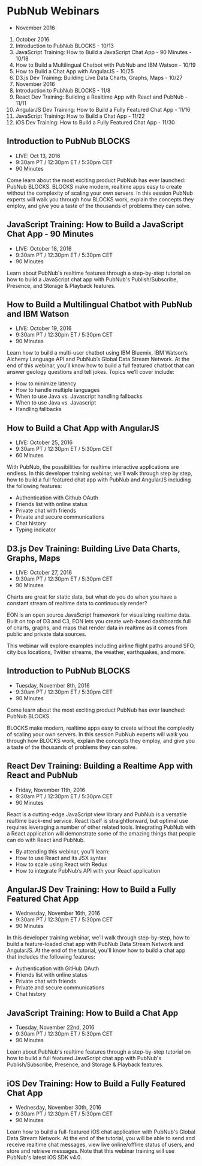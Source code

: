 # PubNub Webinars

* November 2016

1. October 2016
  1. Introduction to PubNub BLOCKS - 10/13
  1. JavaScript Training: How to Build a JavaScript Chat App - 90 Minutes - 10/18
  1. How to Build a Multilingual Chatbot with PubNub and IBM Watson - 10/19
  1. How to Build a Chat App with AngularJS - 10/25
  1. D3.js Dev Training: Building Live Data Charts, Graphs, Maps - 10/27
1. November 2016
  1. Introduction to PubNub BLOCKS - 11/8
  1. React Dev Training: Building a Realtime App with React and PubNub - 11/11
  1. AngularJS Dev Training: How to Build a Fully Featured Chat App - 11/16
  1. JavaScript Training: How to Build a Chat App - 11/22
  1. iOS Dev Training: How to Build a Fully Featured Chat App - 11/30

## Introduction to PubNub BLOCKS

* LIVE: Oct 13, 2016
* 9:30am PT / 12:30pm ET / 5:30pm CET
* 90 Minutes

Come learn about the most exciting product PubNub has ever launched: PubNub BLOCKS. BLOCKS make modern, realtime apps easy to create without the complexity of scaling your own servers.
In this session PubNub experts will walk you through how BLOCKS work, explain the concepts they employ, and give you a taste of the thousands of problems they can solve.

## JavaScript Training: How to Build a JavaScript Chat App - 90 Minutes

* LIVE: October 18, 2016
* 9:30am PT / 12:30pm ET / 5:30pm CET
* 90 Minutes

Learn about PubNub's realtime features through a step-by-step tutorial on how to build a JavaScript chat app with PubNub's Publish/Subscribe, Presence, and Storage & Playback features.

## How to Build a Multilingual Chatbot with PubNub and IBM Watson

* LIVE: October 19, 2016
* 9:30am PT / 12:30pm ET / 5:30pm CET
* 90 Minutes

Learn how to build a multi-user chatbot using IBM Bluemix, IBM Watson’s Alchemy Language API and PubNub’s Global Data Stream Network. At the end of this webinar, you’ll know how to build a full featured chatbot that can answer geology questions and tell jokes. Topics we’ll cover include:

* How to minimize latency
* How to handle multiple languages
* When to use Java vs. Javascript handling fallbacks
* When to use Java vs. Javascript
* Handling fallbacks

## How to Build a Chat App with AngularJS

* LIVE: October 25, 2016
* 9:30am PT / 12:30pm ET / 5:30pm CET
* 60 Minutes

With PubNub, the possibilities for realtime interactive applications are endless. In this developer training webinar, we’ll walk through step by step, how to build a full featured chat app with PubNub and AngularJS including the following features:

* Authentication with Github OAuth
* Friends list with online status
* Private chat with friends
* Private and secure communications
* Chat history
* Typing indicator

## D3.js Dev Training: Building Live Data Charts, Graphs, Maps

* LIVE: October 27, 2016
* 9:30am PT / 12:30pm ET / 5:30pm CET
* 90 Minutes

Charts are great for static data, but what do you do when you have a constant stream of realtime data to continuously render?

EON is an open source JavaScript framework for visualizing realtime data. Built on top of D3 and C3, EON lets you create web-based dashboards full of charts, graphs, and maps that render data in realtime as it comes from public and private data sources.

This webinar will explore examples including airline flight paths around SFO, city bus locations, Twitter streams, the weather, earthquakes, and more.

## Introduction to PubNub BLOCKS

* Tuesday, November 8th, 2016
* 9:30am PT / 12:30pm ET / 5:30pm CET
* 90 Minutes

Come learn about the most exciting product PubNub has ever launched: PubNub BLOCKS.

BLOCKS make modern, realtime apps easy to create without the complexity of scaling your own servers. In this session PubNub experts will walk you through how BLOCKS work, explain the concepts they employ, and give you a taste of the thousands of problems they can solve.

## React Dev Training: Building a Realtime App with React and PubNub

* Friday, November 11th, 2016
* 9:30am PT / 12:30pm ET / 5:30pm CET
* 90 Minutes

React is a cutting-edge JavaScript view library and PubNub is a versatile realtime back-end service. React itself is straightforward, but optimal use requires leveraging a number of other related tools. Integrating PubNub with a React application will demonstrate some of the amazing things that people can do with React and PubNub.

* By attending this webinar, you’ll learn:
* How to use React and its JSX syntax
* How to scale using React with Redux
* How to integrate PubNub’s API with your React application

## AngularJS Dev Training: How to Build a Fully Featured Chat App

* Wednesday, November 16th, 2016
* 9:30am PT / 12:30pm ET / 5:30pm CET
* 90 Minutes

In this developer training webinar, we’ll walk through step-by-step, how to build a feature-loaded chat app with PubNub Data Stream Network and AngularJS. At the end of the tutorial, you'll know how to build a chat app that includes the following features:

* Authentication with GitHub OAuth
* Friends list with online status
* Private chat with friends
* Private and secure communications
* Chat history

## JavaScript Training: How to Build a Chat App

* Tuesday, November 22nd, 2016
* 9:30am PT / 12:30pm ET / 5:30pm CET
* 90 Minutes

Learn about PubNub's realtime features through a step-by-step tutorial on how to build a full featured JavaScript chat app with PubNub's Publish/Subscribe, Presence, and Storage & Playback features.

## iOS Dev Training: How to Build a Fully Featured Chat App

* Wednesday, November 30th, 2016
* 9:30am PT / 12:30pm ET / 5:30pm CET
* 90 Minutes

Learn how to build a full-featured iOS chat application with PubNub's Global Data Stream Network. At the end of the tutorial, you will be able to send and receive realtime chat messages, view live online/offline status of users, and store and retrieve messages. Note that this webinar training will use PubNub's latest iOS SDK v4.0.
